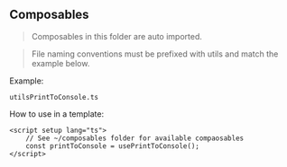 ## Composables

> Composables in this folder are auto imported.

> File naming conventions must be prefixed with utils and match the example below.

Example:

```
utilsPrintToConsole.ts
```

How to use in a template:

```
<script setup lang="ts">
    // See ~/composables folder for available compaosables 
    const printToConsole = usePrintToConsole();
</script>
```

